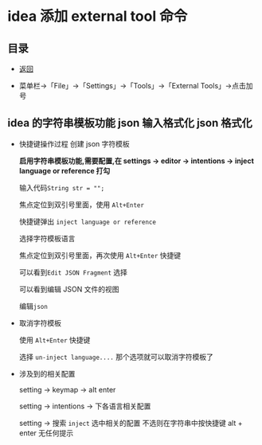 # idea 添加 external tool 命令

## 目录

- [返回](./README.md)

- 菜单栏->「File」->「Settings」->「Tools」->「External Tools」->点击加号

## idea 的字符串模板功能 json 输入格式化 json 格式化

- 快捷键操作过程 创建 json 字符模板

  **启用字符串模板功能,需要配置,在 settings -> editor -> intentions -> inject language or reference 打勾**

  输入代码`String str = "";`

  焦点定位到双引号里面，使用 `Alt+Enter`

  快捷键弹出 `inject language or reference`

  选择字符模板语言

  焦点定位到双引号里面，再次使用 `Alt+Enter` 快捷键

  可以看到`Edit JSON Fragment` 选择

  可以看到编辑 JSON 文件的视图

  编辑`json`

- 取消字符模板

  使用 `Alt+Enter` 快捷键

  选择 `un-inject language....` 那个选项就可以取消字符模板了

- 涉及到的相关配置

  setting -> keymap -> alt enter

  setting -> intentions -> 下各语言相关配置

  setting -> 搜索 `inject` 选中相关的配置 不选则在字符串中按快捷键 alt + enter 无任何提示
